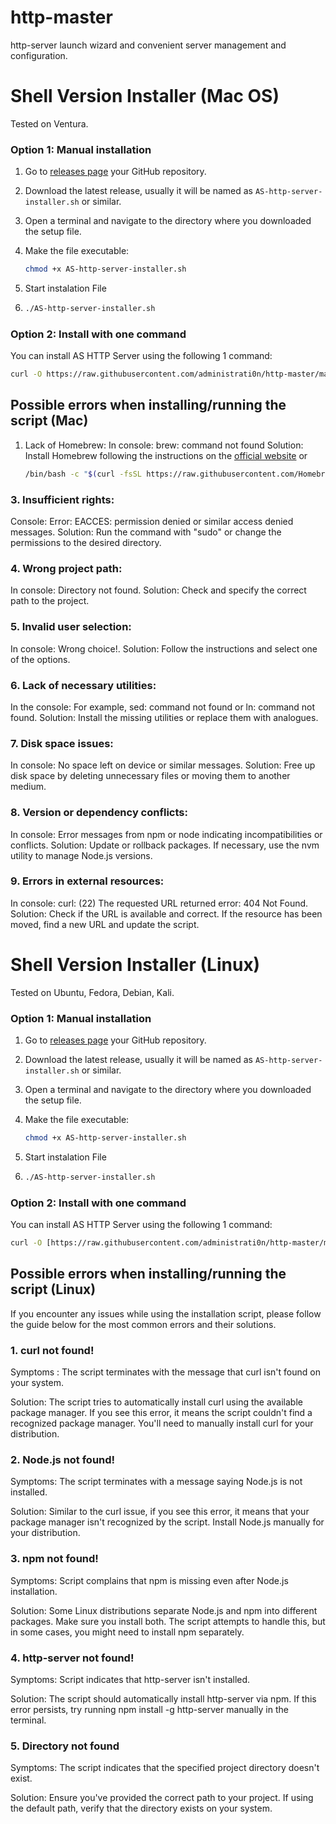 # http-master

http-server launch wizard and convenient server management and configuration.

# Shell Version Installer (Mac OS)
Tested on Ventura.
### Option 1: Manual installation

1. Go to [releases page](https://github.com/administrati0n/http-master/releases) your GitHub repository.
2. Download the latest release, usually it will be named as `AS-http-server-installer.sh` or similar.
3. Open a terminal and navigate to the directory where you downloaded the setup file.
4. Make the file executable:
   
   ```bash
   chmod +x AS-http-server-installer.sh
   ```
5. Start instalation File
6. 
   ```bash
   ./AS-http-server-installer.sh

### Option 2: Install with one command

You can install AS HTTP Server using the following 1 command:

   ```bash
   curl -O https://raw.githubusercontent.com/administrati0n/http-master/main/mac/AS-http-server-installer.sh && chmod +x AS-http-server-installer.sh && ./AS-http-server-installer.sh
```

## Possible errors when installing/running the script (Mac)

1. Lack of Homebrew:
In console: brew: command not found
Solution: Install Homebrew following the instructions on the [official website](https://brew.sh/index) or
   ```bash
   /bin/bash -c "$(curl -fsSL https://raw.githubusercontent.com/Homebrew/install/HEAD/install.sh)"
   ```
### 3. Insufficient rights:
Console: Error: EACCES: permission denied or similar access denied messages.
Solution: Run the command with "sudo" or change the permissions to the desired directory.
### 4. Wrong project path:
In console: Directory not found.
Solution: Check and specify the correct path to the project.
### 5. Invalid user selection:
In console: Wrong choice!.
Solution: Follow the instructions and select one of the options.
### 6. Lack of necessary utilities:
In the console: For example, sed: command not found or ln: command not found.
Solution: Install the missing utilities or replace them with analogues.
### 7. Disk space issues:
In console: No space left on device or similar messages.
Solution: Free up disk space by deleting unnecessary files or moving them to another medium.
### 8. Version or dependency conflicts:
In console: Error messages from npm or node indicating incompatibilities or conflicts.
Solution: Update or rollback packages. If necessary, use the nvm utility to manage Node.js versions.
### 9. Errors in external resources:
In console: curl: (22) The requested URL returned error: 404 Not Found.
Solution: Check if the URL is available and correct. If the resource has been moved, find a new URL and update the script.

# Shell Version Installer (Linux)
Tested on Ubuntu, Fedora, Debian, Kali.
### Option 1: Manual installation

1. Go to [releases page](https://github.com/administrati0n/http-master/releases) your GitHub repository.
2. Download the latest release, usually it will be named as `AS-http-server-installer.sh` or similar.
3. Open a terminal and navigate to the directory where you downloaded the setup file.
4. Make the file executable:
   
   ```bash
   chmod +x AS-http-server-installer.sh
5. Start instalation File
6. 
   ```bash
   ./AS-http-server-installer.sh

### Option 2: Install with one command

You can install AS HTTP Server using the following 1 command:

   ```bash
   curl -O [https://raw.githubusercontent.com/administrati0n/http-master/main/linux/AS-http-server-installer.sh && chmod +x AS-http-server-installer.sh && ./AS-http-server-installer.sh
```
## Possible errors when installing/running the script (Linux)

If you encounter any issues while using the installation script, please follow the guide below for the most common errors and their solutions.

### 1. curl not found!
Symptoms : The script terminates with the message that curl isn't found on your system.

Solution: The script tries to automatically install curl using the available package manager. If you see this error, it means the script couldn't find a recognized package manager. You'll need to manually install curl for your distribution.

### 2. Node.js not found!
Symptoms: The script terminates with a message saying Node.js is not installed.

Solution: Similar to the curl issue, if you see this error, it means that your package manager isn't recognized by the script. Install Node.js manually for your distribution.

### 3. npm not found!
Symptoms: Script complains that npm is missing even after Node.js installation.

Solution: Some Linux distributions separate Node.js and npm into different packages. Make sure you install both. The script attempts to handle this, but in some cases, you might need to install npm separately.

### 4. http-server not found!
Symptoms: Script indicates that http-server isn't installed.

Solution: The script should automatically install http-server via npm. If this error persists, try running npm install -g http-server manually in the terminal.

### 5. Directory not found
Symptoms: The script indicates that the specified project directory doesn't exist.

Solution: Ensure you've provided the correct path to your project. If using the default path, verify that the directory exists on your system.
